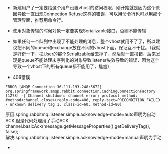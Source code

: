* 新建用户了一定要给这个用户设置vhost的访问权限，刚开始就是因为这个原因导致一直出现Connection Refuse这样的错误，可以用命令行也可以用那个管理界面，推荐用命令行。
* 使用对象传输的时候对象一定要实现Serializable接口，否则不能传输
* 如果任何一个队列中出现了不能处理的消息，整个vhost就用不了了，所以建议把不同的queue和exchange放在不同的vhost下面，保证互不干扰。（我就是好奇一下，把User的那个Serializable给去掉了，然后就一直报错，后来发现是queue不能处理未序列化的对象导致listener失效导致的错误，因为这个导致一个vhost下的所有queue都不能用了，尴尬）

* 406错误
```
ERROR [AMQP Connection 36.111.193.248:5672] org.springframework.amqp.rabbit.connection.CachingConnectionFactory [1278] -| Channel shutdown: channel error; protocol method: #method<channel.close>(reply-code=406, reply-text=PRECONDITION_FAILED - unknown delivery tag 1, class-id=60, method-id=80)
```
原因:spring.rabbitmq.listener.simple.acknowledge-mode=auto声明为自动ACK,但是代码处理用了手动ACK channel.basicAck(message.getMessageProperties().getDeliveryTag(), false);  
解决:spring.rabbitmq.listener.simple.acknowledge-mode=manual声明为手动.

*